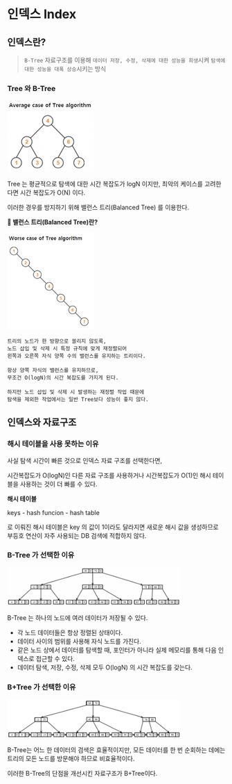 # 인덱스 Index

## 인덱스란?

> `B-Tree` 자료구조를 이용해 `데이터 저장, 수정, 삭제에 대한 성능을 희생`시켜 `탐색에 대한 성능을 대폭 상승`시키는 방식

### Tree 와 B-Tree

<img src="./tree.png" alt="tree" width=200px>

Tree 는 평균적으로 탐색에 대한 시간 복잡도가 logN 이지만, 최악의 케이스를 고려한다면 시간 복잡도가 O(N) 이다.

이러한 경우를 방지하기 위해 밸런스 트리(Balanced Tree) 를 이용한다.

**🔎 밸런스 트리(Balanced Tree)란?**

<img src="./balance-tree.png" alt="balance-tree" width=200px>

```
트리의 노드가 한 방향으로 쏠리지 않도록,
노드 삽입 및 삭제 시 특정 규칙에 맞게 재정렬되어
왼쪽과 오른쪽 자식 양쪽 수의 밸런스를 유지하는 트리이다.

항상 양쪽 자식의 밸런스를 유지하므로,
무조건 O(logN)의 시간 복잡도를 가지게 된다.

하지만 노드 삽입 및 삭제 시 발생하는 재정렬 작업 때문에
탐색을 제외한 작업에서는 일반 Tree보다 성능이 좋지 않다.
```

## 인덱스와 자료구조

### 해시 테이블을 사용 못하는 이유

사실 탐색 시간이 빠른 것으로 인덱스 자료 구조를 선택한다면,

시간복잡도가 O(logN)인 다른 자료 구조를 사용하거나 시간복잡도가 O(1)인 해시 테이블을 사용하는 것이 더 빠를 수 있다.

**해시 테이블**

keys - hash funcion - hash table

로 이뤄진 해시 테이블은 key 의 값이 1이라도 달라지면 새로운 해시 값을 생성하므로 부등호 연산이 자주 사용되는 DB 검색에 적합하지 않다.

### B-Tree 가 선택한 이유

<img src="./b-tree.png" alt="tree" width=400px>

B-Tree 는 하나의 노드에 여러 데이터가 저장될 수 있다.

-   각 노드 데이터들은 항상 정렬된 상태이다.
-   데이터 사이의 범위를 사용해 자식 노드를 가진다.
-   같은 노드 상에서 데이터를 탐색할 때, 포인터가 아니라 실제 메모리를 통해 다음 인덱스로 접근할 수 있다.
-   데이터 탐색, 저장, 수정, 삭제 모두 O(logN) 의 시간 복잡도를 갖는다.

### B+Tree 가 선택한 이유

<img src="./b+tree.png" alt="tree" width=400px>

B-Tree는 어느 한 데이터의 검색은 효율적이지만, 모든 데이터를 한 번 순회하는 데에는 트리의 모든 노드를 방문해야 하므로 비효율적이다.

이러한 B-Tree의 단점을 개선시킨 자료구조가 B+Tree이다.

